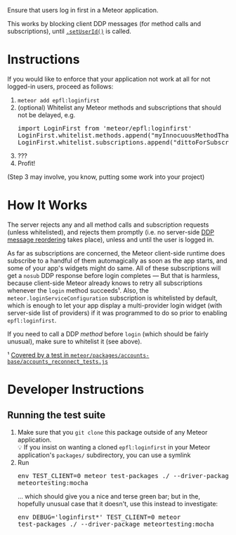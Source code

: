 Ensure that users log in first in a Meteor application.

This works by blocking client DDP messages (for method calls and subscriptions), until
[`.setUserId()`](http://docs.meteor.com/#/full/method_setUserId) is
called.

# Instructions

If you would like to enforce that your application not work at all for
not logged-in users, proceed as follows:

1. `meteor add epfl:loginfirst`
2. (optional) Whitelist any Meteor methods and subscriptions that should not be delayed, e.g.
   <pre>import LoginFirst from 'meteor/epfl:loginfirst'
   LoginFirst.whitelist.methods.append("myInnocuousMethodThatIsSoImportantThatItCannotWaitForTheUserToLogInFirst")
   LoginFirst.whitelist.subscriptions.append("dittoForSubscription")
   </pre>
3. ???
4. Profit!

(Step 3 may involve, you know, putting some work into your project)

# How It Works

The server rejects any and all method calls and subscription requests
(unless whitelisted), and rejects them promptly (i.e. no server-side
[DDP message
reordering](https://docs.meteor.com/api/methods.html#DDPCommon-MethodInvocation-unblock)
takes place), unless and until the user is logged in.

As far as subscriptions are concerned, the Meteor client-side runtime
does subscribe to a handful of them automagically as soon as the app
starts, and some of your app's widgets might do same. All of these
subscriptions will get a `nosub` DDP response before login completes —
But that is harmless, because client-side Meteor already knows to
retry all subscriptions whenever the `login` method succeeds¹. Also,
the `meteor.loginServiceConfiguration` subscription is whitelisted by
default, which is enough to let your app display a multi-provider
login widget (with server-side list of providers) if it was programmed
to do so prior to enabling `epfl:loginfirst`.

If you need to call a DDP *method* before `login` (which should be
fairly unusual), make sure to whitelist it (see above).

¹ [Covered by a test in `meteor/packages/accounts-base/accounts_reconnect_tests.js`](https://github.com/meteor/meteor/blob/dd13980b938873d3550ab6f92cf26d9d6195b724/packages/accounts-base/accounts_reconnect_tests.js#L98)

# Developer Instructions

## Running the test suite

1. Make sure that you `git clone` this package outside of any Meteor application. <br/>💡 If you insist on wanting a cloned `epfl:loginfirst` in your Meteor application's `packages/` subdirectory, you can use a symlink
1. Run <pre>env TEST_CLIENT=0 meteor test-packages ./ --driver-package meteortesting:mocha</pre>... which should give you a nice and terse green bar; but in the, hopefully unusual case that it doesn't, use this instead to investigate:<pre>env DEBUG='loginfirst*' TEST_CLIENT=0 meteor test-packages ./ --driver-package meteortesting:mocha</pre>

